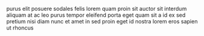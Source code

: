 purus elit posuere sodales felis lorem quam proin sit auctor sit interdum
aliquam at ac leo purus tempor eleifend porta eget quam sit a id ex sed pretium
nisi diam nunc et amet in sed proin eget id nostra lorem eros sapien ut rhoncus